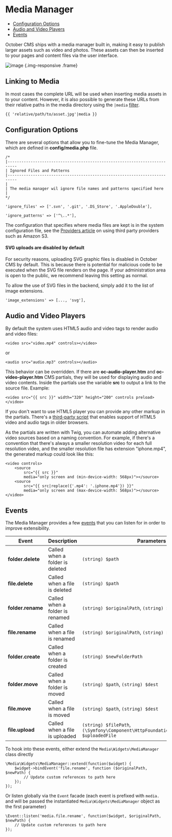 # Media Manager

- [Configuration Options](#configuration-options)
- [Audio and Video Players](#audio-and-video-players)
- [Events](#events)

October CMS ships with a media manager built in, making it easy to publish larger assets such as video and photos. These assets can then be inserted to your pages and content files via the user interface.

![image](https://github.com/octobercms/docs/blob/master/images/media-manager.png?raw=true) {.img-responsive .frame}

<a name="media-links"></a>
## Linking to Media

In most cases the complete URL will be used when inserting media assets in to your content. However, it is also possible to generate these URLs from their relative paths in the media directory using the `|media` [filter](../markup/filter-media).

    {{ 'relative/path/to/asset.jpg'|media }}

<a name="configuration-options"></a>
## Configuration Options

There are several options that allow you to fine-tune the Media Manager, which are defined in **config/media.php** file.

    /*
    |--------------------------------------------------------------------------
    | Ignored Files and Patterns
    |--------------------------------------------------------------------------
    |
    | The media manager wil ignore file names and patterns specified here
    |
    */

    'ignore_files' => ['.svn', '.git', '.DS_Store', '.AppleDouble'],

    'ignore_patterns' => ['^\..*'],

The configuration that specifies where media files are kept is in the system configuration file, see the [Providers article](../media/providers) on using third party providers such as Amazon S3.

#### SVG uploads are disabled by default

For security reasons, uploading SVG graphic files is disabled in October CMS by default. This is because there is potential for malicious code to be executed when the SVG file renders on the page. If your administration area is open to the public, we recommend leaving this setting as normal.

To allow the use of SVG files in the backend, simply add it to the list of image extensions.

    'image_extensions' => [..., 'svg'],

<a name="audio-and-video-players"></a>
## Audio and Video Players

By default the system uses HTML5 audio and video tags to render audio and video files:

    <video src="video.mp4" controls></video>

or

    <audio src="audio.mp3" controls></audio>

This behavior can be overridden. If there are **oc-audio-player.htm** and **oc-video-player.htm** CMS partials, they will be used for displaying audio and video contents. Inside the partials use the variable **src** to output a link to the source file. Example:

    <video src="{{ src }}" width="320" height="200" controls preload></video>

If you don't want to use HTML5 player you can provide any other markup in the partials. There's a [third-party script](https://html5media.info/) that enables support of HTML5 video and audio tags in older browsers.

As the partials are written with Twig, you can automate adding alternative video sources based on a naming convention. For example, if there's a convention that there's always a smaller resolution video for each full resolution video, and the smaller resolution file has extension "iphone.mp4", the generated markup could look like this:

    <video controls>
        <source
            src="{{ src }}"
            media="only screen and (min-device-width: 568px)"></source>
        <source
            src="{{ src|replace({'.mp4': '.iphone.mp4'}) }}"
            media="only screen and (max-device-width: 568px)"></source>
    </video>

<a name="events"></a>
## Events

The Media Manager provides a few [events](../services/events) that you can listen for in order to improve extensibility.

Event | Description | Parameters
------------- | ------------- | -------------
**folder.delete** | Called when a folder is deleted | `(string) $path`
**file.delete** | Called when a file is deleted | `(string) $path`
**folder.rename** | Called when a folder is renamed | `(string) $originalPath`, `(string) $newPath`
**file.rename** | Called when a file is renamed | `(string) $originalPath`, `(string) $newPath`
**folder.create** | Called when a folder is created | `(string) $newFolderPath`
**folder.move** | Called when a folder is moved | `(string) $path`, `(string) $dest`
**file.move** | Called when a file is moved | `(string) $path`, `(string) $dest`
**file.upload** | Called when a file is uploaded | `(string) $filePath`, `(\Symfony\Component\HttpFoundation\File\UploadedFile) $uploadedFile`

To hook into these events, either extend the `Media\Widgets\MediaManager` class directly

    \Media\Widgets\MediaManager::extend(function($widget) {
        $widget->bindEvent('file.rename', function ($originalPath, $newPath) {
            // Update custom references to path here
        });
    });

Or listen globally via the `Event` facade (each event is prefixed with `media.` and will be passed the instantiated `Media\Widgets\MediaManager` object as the first parameter)

    \Event::listen('media.file.rename', function($widget, $originalPath, $newPath) {
        // Update custom references to path here
    });
